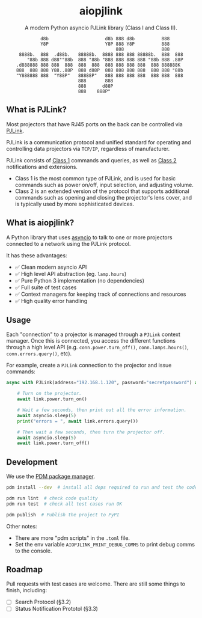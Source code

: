<div align="center">

# aiopjlink

A modern Python asyncio PJLink library (Class I and Class II).

```
         d8b                     d8b 888 d8b          888      
         Y8P                     Y8P 888 Y8P          888      
                                     888              888      
 8888b.  888  .d88b.   88888b.  8888 888 888 88888b.  888  888 
    "88b 888 d88""88b  888 "88b "888 888 888 888 "88b 888 .88P 
.d888888 888 888  888  888  888  888 888 888 888  888 888888K  
888  888 888 Y88..88P  888 d88P  888 888 888 888  888 888 "88b 
"Y888888 888  "Y88P"   88888P"   888 888 888 888  888 888  888 
                       888       888                           
                       888      d88P                           
                       888    888P"                            
```

</div>

## What is PJLink?

Most projectors that have RJ45 ports on the back can be controlled via [PJLink](https://pjlink.jbmia.or.jp/english/).

PJLink is a communication protocol and unified standard for operating and controlling data projectors via `TCP/IP`, regardless of manufacturer.

PJLink consists of [Class 1](https://pjlink.jbmia.or.jp/english/data/5-1_PJLink_eng_20131210.pdf) commands and queries, as well as [Class 2](https://pjlink.jbmia.or.jp/english/data_cl2/PJLink_5-1.pdf) notifications and extensions.

* Class 1 is the most common type of PJLink, and is used for basic commands such as power on/off, input selection, and adjusting volume.
* Class 2 is an extended version of the protocol that supports additional commands such as opening and closing the projector's lens cover, and is typically used by more sophisticated devices.

## What is aiopjlink?

A Python library that uses [asyncio](https://docs.python.org/3/library/asyncio.html) to talk to one or more projectors connected to a network using the PJLink protocol.

It has these advantages:

* ✅ Clean modern asyncio API
* ✅ High level API abstraction (eg. `lamp.hours`)
* ✅ Pure Python 3 implementation (no dependencies)
* ✅ Full suite of test cases
* ✅ Context managers for keeping track of connections and resources 
* ✅ High quality error handling


## Usage

Each "connection" to a projector is managed through a `PJLink` context manager.  Once this is connected, you access the different functions through a high level API (e.g. `conn.power.turn_off()`, `conn.lamps.hours()`, `conn.errors.query()`, etc).

For example, create a `PJLink` connection to the projector and issue commands:

```python
async with PJLink(address="192.168.1.120", password="secretpassword") as link:

    # Turn on the projector.
    await link.power.turn_on()

    # Wait a few seconds, then print out all the error information.
    await asyncio.sleep(5)
    print("errors = ", await link.errors.query())

    # Then wait a few seconds, then turn the projector off.
    await asyncio.sleep(5)
    await link.power.turn_off()
```

## Development

We use the [PDM package manager](https://pdm.fming.dev/latest/).

```bash
pdm install --dev  # install all deps required to run and test the code

pdm run lint  # check code quality
pdm run test  # check all test cases run OK

pdm publish  # Publish the project to PyPI
```

Other notes:
* There are more "pdm scripts" in the `.toml` file.
* Set the env variable `AIOPJLINK_PRINT_DEBUG_COMMS` to print debug comms to the console.

## Roadmap

Pull requests with test cases are welcome. There are still some things to finish, including:

* [ ] Search Protocol (§3.2)
* [ ] Status Notification Prototol (§3.3)
